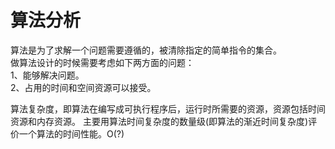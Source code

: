 # 算法分析

算法是为了求解一个问题需要遵循的，被清除指定的简单指令的集合。  
做算法设计的时候需要考虑如下两方面的问题：  
1、能够解决问题。  
2、占用的时间和空间资源可以接受。

算法复杂度，即算法在编写成可执行程序后，运行时所需要的资源，资源包括时间资源和内存资源。
主要用算法时间复杂度的数量级(即算法的渐近时间复杂度)评价一个算法的时间性能。O(?)